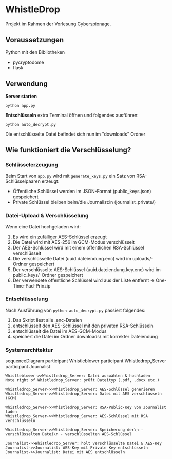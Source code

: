 # WhistleDrop

Projekt im Rahmen der Vorlesung Cyberspionage.

## Voraussetzungen
Python mit den Bibliotheken
- pycryptodome
- flask

## Verwendung
**Server starten**
```
python app.py
```

**Entschlüsseln**
extra Terminal öffnen und folgendes ausführen:
```
python auto_decrypt.py
```
Die entschlüsselte Datei befindet sich nun im "downloads" Ordner

## Wie funktioniert die Verschlüsselung?
### Schlüsselerzeugung
Beim Start von `app.py` wird mit `generate_keys.py` ein Satz von RSA-Schlüsselpaaren erzeugt:
- Öffentliche Schlüssel werden im JSON-Format (public_keys.json) gespeichert
- Private Schlüssel bleiben beim/die Journalist:in (journalist_private/)

### Datei-Upload & Verschlüsselung
Wenn eine Datei hochgeladen wird:
1. Es wird ein zufälliger AES-Schlüssel erzeugt
2. Die Datei wird mit AES-256 im GCM-Modus verschlüsselt
3. Der AES-Schlüssel wird mit einem öffentlichen RSA-Schlüssel verschlüsselt
4. Die verschlüsselte Datei (uuid.dateiendung.enc) wird im uploads/-Ordner gespeichert
5. Der verschlüsselte AES-Schlüssel (uuid.dateiendung.key.enc) wird im public_keys/-Ordner gespeichert
6. Der verwendete öffentliche Schlüssel wird aus der Liste entfernt → One-Time-Pad-Prinzip

### Entschlüsselung
Nach Ausführung von `python auto_decrypt.py` passiert folgendes:
1. Das Skript liest alle .enc-Dateien
2. entschlüsselt den AES-Schlüssel mit den privaten RSA-Schlüsseln
3. entschlüsselt die Datei im AES-GCM-Modus
4. speichert die Datei im Ordner downloads/ mit korrekter Dateiendung

### Systemarchitektur
sequenceDiagram
    participant Whistleblower
    participant Whistledrop_Server
    participant Journalist

    Whistleblower->>Whistledrop_Server: Datei auswählen & hochladen
    Note right of Whistledrop_Server: prüft Dateityp (.pdf, .docx etc.)

    Whistledrop_Server->>Whistledrop_Server: AES-Schlüssel generieren
    Whistledrop_Server->>Whistledrop_Server: Datei mit AES verschlüsseln (GCM)

    Whistledrop_Server->>Whistledrop_Server: RSA-Public-Key von Journalist laden
    Whistledrop_Server->>Whistledrop_Server: AES-Schlüssel mit RSA verschlüsseln

    Whistledrop_Server->>Whistledrop_Server: Speicherung der\n - verschlüsselten Datei\n - verschlüsselten AES-Schlüssel

    Journalist->>Whistledrop_Server: holt verschlüsselte Datei & AES-Key
    Journalist->>Journalist: AES-Key mit Private Key entschlüsseln
    Journalist->>Journalist: Datei mit AES entschlüsseln